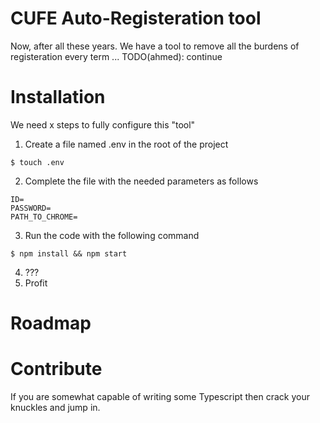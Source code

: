 # CUFE Auto-Registeration tool

Now, after all these years. We have a tool to remove all the burdens of registeration every term ...
TODO(ahmed): continue

# Installation

We need x steps to fully configure this "tool"

1. Create a file named .env in the root of the project

```shell
$ touch .env
```

2. Complete the file with the needed parameters as follows

```env
ID=
PASSWORD=
PATH_TO_CHROME=
```

3. Run the code with the following command

```shell
$ npm install && npm start
```

4. ???
5. Profit

# Roadmap

# Contribute

If you are somewhat capable of writing some Typescript then crack your knuckles and jump in.
